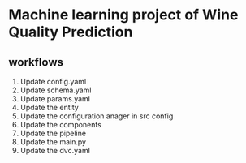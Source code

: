 # Machine learning project of Wine Quality Prediction


## workflows

1. Update config.yaml
2. Update schema.yaml
3. Update params.yaml
4. Update the entity
5. Update the configuration anager in src config
6. Update the components
7. Update the pipeline
8. Update the main.py
9. Update the dvc.yaml